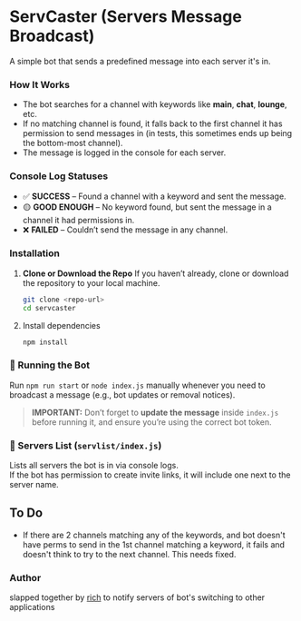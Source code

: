 # ServCaster (Servers Message Broadcast)

A simple bot that sends a predefined message into each server it's in.

### How It Works
- The bot searches for a channel with keywords like **main**, **chat**, **lounge**, etc.
- If no matching channel is found, it falls back to the first channel it has permission to send messages in (in tests, this sometimes ends up being the bottom-most channel).
- The message is logged in the console for each server.

### Console Log Statuses
- ✅ **SUCCESS** – Found a channel with a keyword and sent the message.
- 🟡 **GOOD ENOUGH** – No keyword found, but sent the message in a channel it had permissions in.
- ❌ **FAILED** – Couldn’t send the message in any channel.

### Installation
1. **Clone or Download the Repo**
   If you haven’t already, clone or download the repository to your local machine.

   ```bash
   git clone <repo-url>
   cd servcaster

2. Install dependencies
   ```bash
   npm install

### 🔁 Running the Bot
Run `npm run start` or `node index.js` manually whenever you need to broadcast a message (e.g., bot updates or removal notices).

> **IMPORTANT:** Don’t forget to **update the message** inside `index.js` before running it, and ensure you’re using the correct bot token.

### 📜 Servers List (`servlist/index.js`)
Lists all servers the bot is in via console logs.  
If the bot has permission to create invite links, it will include one next to the server name.

## To Do
- If there are 2 channels matching any of the keywords, and bot doesn't have perms to send in the 1st channel matching a keyword, it fails and doesn't think to try to the next channel. This needs fixed.

### Author
slapped together by [rich](https://richw.xyz) to notify servers of bot's switching to other applications
